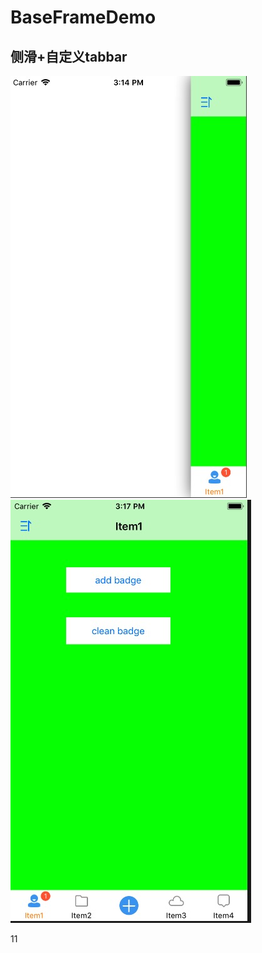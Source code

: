 # BaseFrameDemo

## 侧滑+自定义tabbar





![Image text](https://raw.githubusercontent.com/whipwq/BaseFrameDemo/master/ImageFolder/img1.png)
![Image text](https://raw.githubusercontent.com/whipwq/BaseFrameDemo/master/ImageFolder/img2.png)

11